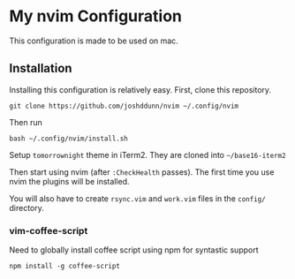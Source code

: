 # My nvim Configuration

This configuration is made to be used on mac.

## Installation

Installing this configuration is relatively easy. First, clone this repository.

    git clone https://github.com/joshddunn/nvim ~/.config/nvim

Then run

    bash ~/.config/nvim/install.sh

Setup `tomorrownight` theme in iTerm2. They are cloned into `~/base16-iterm2`

Then start using nvim (after `:CheckHealth` passes). The first time you use nvim the plugins will be installed.

You will also have to create `rsync.vim` and `work.vim` files in the `config/` directory.

### vim-coffee-script

Need to globally install coffee script using npm for syntastic support

    npm install -g coffee-script
